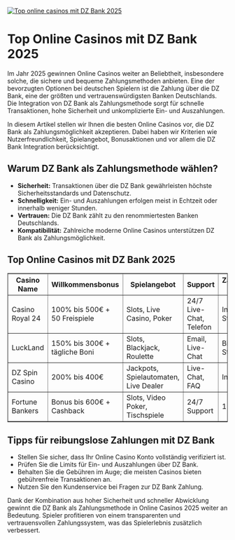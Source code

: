 [![Top online casinos mit DZ Bank 2025](https://123-caf.pages.dev/gitsignup.png)](https://vrmoo.ru/Bt82HjjY)

<h1>Top Online Casinos mit DZ Bank 2025</h1>  <p>Im Jahr 2025 gewinnen Online Casinos weiter an Beliebtheit, insbesondere solche, die sichere und bequeme Zahlungsmethoden anbieten. Eine der bevorzugten Optionen bei deutschen Spielern ist die Zahlung über die DZ Bank, eine der größten und vertrauenswürdigsten Banken Deutschlands. Die Integration von DZ Bank als Zahlungsmethode sorgt für schnelle Transaktionen, hohe Sicherheit und unkomplizierte Ein- und Auszahlungen.</p>  <p>In diesem Artikel stellen wir Ihnen die besten Online Casinos vor, die DZ Bank als Zahlungsmöglichkeit akzeptieren. Dabei haben wir Kriterien wie Nutzerfreundlichkeit, Spielangebot, Bonusaktionen und vor allem die DZ Bank Integration berücksichtigt.</p>  <h2>Warum DZ Bank als Zahlungsmethode wählen?</h2> <ul>   <li><strong>Sicherheit:</strong> Transaktionen über die DZ Bank gewährleisten höchste Sicherheitsstandards und Datenschutz.</li>   <li><strong>Schnelligkeit:</strong> Ein- und Auszahlungen erfolgen meist in Echtzeit oder innerhalb weniger Stunden.</li>   <li><strong>Vertrauen:</strong> Die DZ Bank zählt zu den renommiertesten Banken Deutschlands.</li>   <li><strong>Kompatibilität:</strong> Zahlreiche moderne Online Casinos unterstützen DZ Bank als Zahlungsmöglichkeit.</li> </ul>  <h2>Top Online Casinos mit DZ Bank 2025</h2> <table border="1" cellpadding="8" cellspacing="0"> <thead> <tr>   <th>Casino Name</th>   <th>Willkommensbonus</th>   <th>Spielangebot</th>   <th>Support</th>   <th>Zahlungsdauer mit DZ Bank</th> </tr> </thead> <tbody> <tr>   <td>Casino Royal 24</td>   <td>100% bis 500€ + 50 Freispiele</td>   <td>Slots, Live Casino, Poker</td>   <td>24/7 Live-Chat, Telefon</td>   <td>Innerhalb von 1 Stunde</td> </tr> <tr>   <td>LuckLand</td>   <td>150% bis 300€ + tägliche Boni</td>   <td>Slots, Blackjack, Roulette</td>   <td>Email, Live-Chat</td>   <td>Bis zu 2 Stunden</td> </tr> <tr>   <td>DZ Spin Casino</td>   <td>200% bis 400€</td>   <td>Jackpots, Spielautomaten, Live Dealer</td>   <td>Live-Chat, FAQ</td>   <td>In Echtzeit</td> </tr> <tr>   <td>Fortune Bankers</td>   <td>Bonus bis 600€ + Cashback</td>   <td>Slots, Video Poker, Tischspiele</td>   <td>24/7 Support</td>   <td>1-3 Stunden</td> </tr> </tbody> </table>  <h2>Tipps für reibungslose Zahlungen mit DZ Bank</h2> <ul>   <li>Stellen Sie sicher, dass Ihr Online Casino Konto vollständig verifiziert ist.</li>   <li>Prüfen Sie die Limits für Ein- und Auszahlungen über DZ Bank.</li>   <li>Behalten Sie die Gebühren im Auge; die meisten Casinos bieten gebührenfreie Transaktionen an.</li>   <li>Nutzen Sie den Kundenservice bei Fragen zur DZ Bank Zahlung.</li> </ul>  <p>Dank der Kombination aus hoher Sicherheit und schneller Abwicklung gewinnt die DZ Bank als Zahlungsmethode in Online Casinos 2025 weiter an Bedeutung. Spieler profitieren von einem transparenten und vertrauensvollen Zahlungssystem, was das Spielerlebnis zusätzlich verbessert.</p>